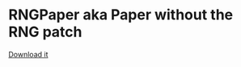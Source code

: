 # RNGPaper aka Paper without the RNG patch

[Download it](https://nightly.link/ImUrX/RNGPaper/workflows/build/master/RNGPaper.zip)
